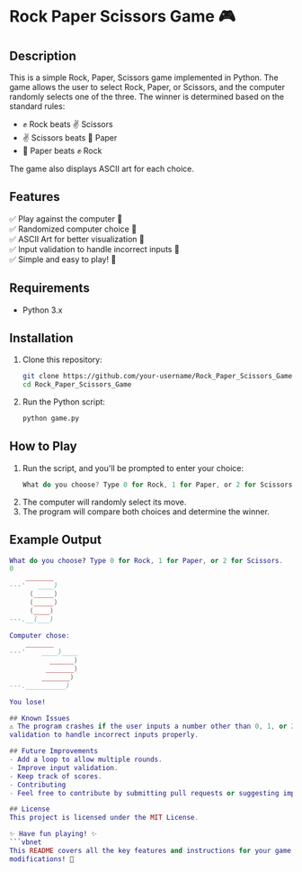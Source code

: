 # Rock Paper Scissors Game 🎮

## Description
This is a simple Rock, Paper, Scissors game implemented in Python. The game allows the user to select Rock, Paper, or Scissors, and the computer randomly selects one of the three. The winner is determined based on the standard rules:

- ✊ Rock beats ✌️ Scissors  
- ✌️ Scissors beats 📄 Paper  
- 📄 Paper beats ✊ Rock  

The game also displays ASCII art for each choice.

## Features
✅ Play against the computer 🤖  
✅ Randomized computer choice 🎲  
✅ ASCII Art for better visualization 🎨  
✅ Input validation to handle incorrect inputs 🚨  
✅ Simple and easy to play! 🎉  

## Requirements
- Python 3.x

## Installation
1. Clone this repository:
   ```bash
   git clone https://github.com/your-username/Rock_Paper_Scissors_Game.git
   cd Rock_Paper_Scissors_Game

2. Run the Python script:
   ```bash
   python game.py

## How to Play
1. Run the script, and you'll be prompted to enter your choice:
   ```rust
   What do you choose? Type 0 for Rock, 1 for Paper, or 2 for Scissors.
2. The computer will randomly select its move.
3. The program will compare both choices and determine the winner.

## Example Output
   ```lua
   What do you choose? Type 0 for Rock, 1 for Paper, or 2 for Scissors.
   0
       _______
   ---'   ____)
        (_____)
        (_____)
        (____)
  ---.__(___)

  Computer chose:
       _______
  ---'    ____)____
             ______)
            _______)
           _______)
  ---.__________)

  You lose!

## Known Issues
  ⚠️ The program crashes if the user inputs a number other than 0, 1, or 2. Consider adding input 
  validation to handle incorrect inputs properly.

## Future Improvements
  - Add a loop to allow multiple rounds.
  - Improve input validation.
  - Keep track of scores.
  - Contributing
  - Feel free to contribute by submitting pull requests or suggesting improvements.

## License
  This project is licensed under the MIT License.

✨ Have fun playing! ✨
  ```vbnet
  This README covers all the key features and instructions for your game. Let me know if you need 
  modifications! 🚀



